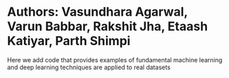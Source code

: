 # Authors: Vasundhara Agarwal, Varun Babbar, Rakshit Jha, Etaash Katiyar, Parth Shimpi

Here we add code that provides examples of fundamental machine learning and deep learning techniques are applied to real datasets
